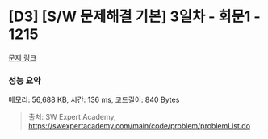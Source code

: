 # [D3] [S/W 문제해결 기본] 3일차 - 회문1 - 1215 

[문제 링크](https://swexpertacademy.com/main/code/problem/problemDetail.do?contestProbId=AV14QpAaAAwCFAYi) 

### 성능 요약

메모리: 56,688 KB, 시간: 136 ms, 코드길이: 840 Bytes



> 출처: SW Expert Academy, https://swexpertacademy.com/main/code/problem/problemList.do